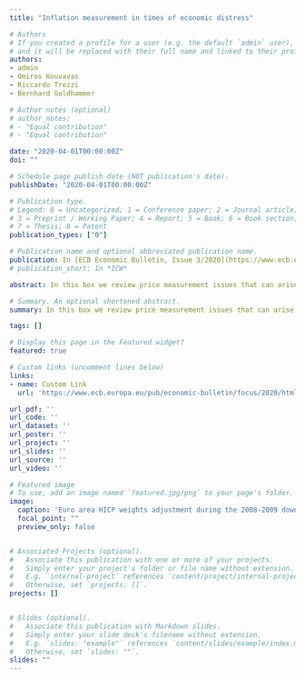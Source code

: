 ```yaml
---
title: "Inflation measurement in times of economic distress"

# Authors
# If you created a profile for a user (e.g. the default `admin` user), write the username (folder name) here 
# and it will be replaced with their full name and linked to their profile.
authors:
- admin
- Omiros Kouvavas 
- Riccardo Trezzi 
- Bernhard Goldhammer

# Author notes (optional)
# author_notes:
# - "Equal contribution"
# - "Equal contribution"

date: "2020-04-01T00:00:00Z"
doi: ""

# Schedule page publish date (NOT publication's date).
publishDate: "2020-04-01T00:00:00Z"

# Publication type.
# Legend: 0 = Uncategorized; 1 = Conference paper; 2 = Journal article;
# 3 = Preprint / Working Paper; 4 = Report; 5 = Book; 6 = Book section;
# 7 = Thesis; 8 = Patent
publication_types: ["0"]

# Publication name and optional abbreviated publication name.
publication: In [ECB Economic Bulletin, Issue 3/2020](https://www.ecb.europa.eu/pub/economic-bulletin/html/eb202003.en.html).
# publication_short: In *ICW*

abstract: In this box we review price measurement issues that can arise in times of economic distress. First, we discuss how consumers’ substitution across items in the face of an economic downturn can drive a wedge between published statistics and household consumption prices. We present some evidence from previous recessions along with the historical weights of the aggregated HICP. Second, we discuss additional challenges generated by the ongoing Coronavirus outbreak. Lastly, we discuss possible implications for policymakers. 

# Summary. An optional shortened abstract.
summary: In this box we review price measurement issues that can arise in times of economic distress.

tags: []

# Display this page in the Featured widget?
featured: true

# Custom links (uncomment lines below)
links:
- name: Custom Link
  url: 'https://www.ecb.europa.eu/pub/economic-bulletin/focus/2020/html/ecb.ebbox202003_04~537bb1d72e.en.html'

url_pdf: ''
url_code: ''
url_dataset: ''
url_poster: ''
url_project: ''
url_slides: ''
url_source: ''
url_video: ''

# Featured image
# To use, add an image named `featured.jpg/png` to your page's folder. 
image:
  caption: 'Euro area HICP weights adjustment during the 2008-2009 downturn'
  focal_point: ""
  preview_only: false


# Associated Projects (optional).
#   Associate this publication with one or more of your projects.
#   Simply enter your project's folder or file name without extension.
#   E.g. `internal-project` references `content/project/internal-project/index.md`.
#   Otherwise, set `projects: []`.
projects: []


# Slides (optional).
#   Associate this publication with Markdown slides.
#   Simply enter your slide deck's filename without extension.
#   E.g. `slides: "example"` references `content/slides/example/index.md`.
#   Otherwise, set `slides: ""`.
slides: ""
---
```

